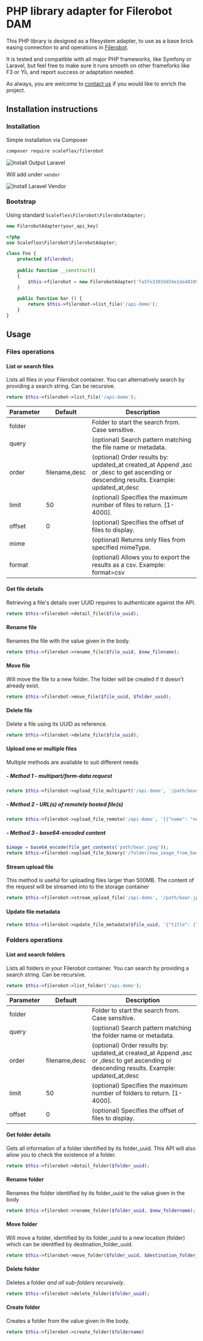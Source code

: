 # PHP library adapter for Filerobot DAM

This PHP library is designed as a filesystem adapter, to use as a base brick easing connection to and operations in [Filerobot](https://www.filerobot.com).

It is tested and compatible with all major PHP frameworks, like Symfony or Laravel, but feel free to make sure it runs smooth on other frameforks like F3 or Yii, and report success or adaptation needed.

As always, you are welcome to [contact us](mailto:hello@scaleflex.com) if you would like to enrich the project.

## Installation instructions

### Installation

Simple installation via Composer
```bash
composer require scaleflex/filerobot
```
![Install Output Laravel](https://assets.scaleflex.com/Projects/Scaleflex+Github/php-filerobot-library/laravel+install.png?vh=c2f259)

Will add under `vendor`

![Install Laravel Vendor](https://assets.scaleflex.com/Projects/Scaleflex+Github/php-filerobot-library/laravel+vendor.png?vh=f76bd3)

### Bootstrap

Using standard `Scaleflex\Filerobot\FilerobotAdapter;`

``` php
new FilerobotAdapter(your_api_key)
```

``` php
<?php
use Scaleflex\Filerobot\FilerobotAdapter;

class Foo {
    protected $filerobot;
    
    public function __construct()
    {
        $this->filerobot = new FilerobotAdapter('fa5fe3303dd34e1da4810915c7c3fd6f');
    }
    
    public function bar () {
        return $this->filerobot->list_file('/api-demo');
    }
}
```
## Usage
### Files operations
#### List or search files
Lists all files in your Filerobot container. You can alternatively search by providing a search string. Can be recursive.
``` php
return $this->filerobot->list_file('/api-demo');
```
| Parameter | Default | Description |
| --- | --- | --- |
| folder | | Folder to start the search from. Case sensitive. |
| query | | (optional) Search pattern matching the file name or metadata. |
| order | filename,desc | (optional) Order results by: updated_at created_at Append ,asc or ,desc to get ascending or descending results. Example: updated_at,desc|
| limit | 50 | (optional) Specifies the maximum number of files to return. [1-4000].|
| offset | 0 | (optional) Specifies the offset of files to display.|
| mime | |  (optional) Returns only files from specified mimeType.|
| format | | (optional) Allows you to export the results as a csv. Example: format=csv |

#### Get file details
Retrieving a file's details over UUID requires to authenticate against the API.
``` php
return $this->filerobot->detail_file($file_uuid);
```

#### Rename file
Renames the file with the value given in the body.
``` php
return $this->filerobot->rename_file($file_uuid, $new_filename);
```

#### Move file
Will move the file to a new folder. The folder will be created if it doesn't already exist.
``` php
return $this->filerobot->move_file($file_uuid, $folder_uuid);
```

#### Delete file
Delete a file using its UUID as reference.
``` php
return $this->filerobot->delete_file($file_uuid);
```

#### Upload one or multiple files
Multiple methods are available to suit different needs

##### - Method 1 - multipart/form-data request
``` php
return $this->filerobot->upload_file_multipart('/api-demo', '/path/bear.jpg', 'bear.jpg');
```

##### - Method 2 - URL(s) of remotely hosted file(s)
``` php
return $this->filerobot->upload_file_remote('/api-demo', '[{"name": "new_filename.jpg",  "url":"http://sample.li/boat.jpg" }]');
```

##### - Method 3 - base64-encoded content
``` php
$image = base64_encode(file_get_contents('path/bear.jpeg'));
return $this->filerobot->upload_file_binary('/folder/new_image_from_base64.png', $image)
```

#### Stream upload file
This method is useful for uploading files larger than 500MB. The content of the request will be streamed into to the storage container
``` php
return $this->filerobot->stream_upload_file('/api-demo', '/path/bear.jpg', 'bear.jpg');
```

#### Update file metadata
``` php
return $this->filerobot->update_file_metadata($file_uuid, '{"title": {"de_DE": "Boot",  "en_US": "boat"}}');
```

### Folders operations
#### List and search folders 
Lists all folders in your Filerobot container. You can search by providing a search string. Can be recursive.
``` php
return $this->filerobot->list_folder('/api-demo');
```
| Parameter | Default | Description |
| --- | --- | --- |
| folder | | Folder to start the search from. Case sensitive. |
| query | | (optional) Search pattern matching the folder name or metadata. |
| order | filename,desc | (optional) Order results by: updated_at created_at Append ,asc or ,desc to get ascending or descending results. Example: updated_at,desc|
| limit | 50 | (optional) Specifies the maximum number of folders to return. [1-4000].|
| offset | 0 | (optional) Specifies the offset of files to display.|

#### Get folder details
Gets all information of a folder identified by its folder_uuid. This API will also allow you to check the existence of a folder.
``` php
return $this->filerobot->detail_folder($folder_uuid);
```

#### Rename folder
Renames the folder identified by its folder_uuid to the value given in the body
``` php
return $this->filerobot->rename_folder($folder_uuid, $new_foldername);
```

#### Move folder
Will move a folder, identified by its folder_uuid to a new location (folder) which can be identified by destination_folder_uuid.
``` php
return $this->filerobot->move_folder($folder_uuid, $destination_folder_uuid);
```

#### Delete folder
Deletes a folder _and all sub-folders recursively_.
``` php
return $this->filerobot->delete_folder($folder_uuid);
```

#### Create folder
Creates a folder from the value given in the body.
``` php
return $this->filerobot->create_folder($foldername)
```